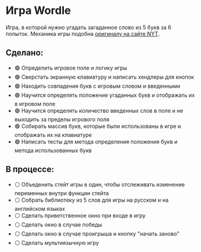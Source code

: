 # Игра Wordle

Игра, в которой нужно угадать загаданное слово из 5 букв за 6 попыток. Механика игры подобна [оригиналу на сайте NYT](https://www.nytimes.com/games/wordle/index.html).

## Сделано:
- 🟢 Определить игровое поле и логику игры
- 🟢 Сверстать экранную клавиатуру и написать хендлеры для кнопок
- 🟢 Находить совпадения букв с игровым словом и введенными
- 🟢 Научится определять положение угаданных букв и отображать их в игровом поле
- 🟢 Научится определять количество введенных слов в поле и не выходить за пределы игрового поля
- 🟢 Собирать массив букв, которые были использованы в игре и отображать их на клавиатуре
- 🟢 Написать тесты для метода определения положения букв и метода использованных букв

## В процессе:
- ⚪ Объеденить стейт игры в один, чтобы отслеживать изменение переменных внутри функции стейта
- ⚪ Собрать библиотеку из 5 слов для игры на русском и на английском языках
- ⚪ Сделать приветственное окно при входе в игру
- ⚪ Сделать окно в случае победы
- ⚪ Сделать окно в случае проигрыша и кнопку "начать заново"
- ⚪ Сделать мультиязычную игру
